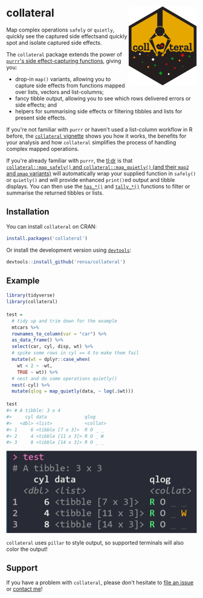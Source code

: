 # collateral <img src="man/figures/logo.svg" align="right" width="180px" />

Map complex operations `safely` or `quietly`, quickly see the captured side effectsand quickly spot and isolate captured side effects.

The `collateral` package extends the power of [`purrr`'s side effect-capturing functions](https://purrr.tidyverse.org/reference/safely.html), giving you:

* drop-in `map()` variants, allowing you to capture side effects from functions mapped over lists, vectors and list-columns;
* fancy tibble output, allowing you to see which rows delivered errors or side effects; and
* helpers for summarising side effects or filtering tibbles and lists for present side effects.

If you're not familiar with `purrr` or haven't used a list-column workflow in R before, the [`collateral` vignette](https://rensa.co/collateral/articles/collateral.html) shows you how it works, the benefits for your analysis and how `collateral` simplifies the process of handling complex mapped operations.

If you're already familiar with `purrr`, the [tl;dr](https://en.wikipedia.org/wiki/Wikipedia:Too_long;_didn%27t_read) is that [`collateral::map_safely()` and `collateral::map_quietly()` (and their `map2` and `pmap` variants)](https://rensa.co/collateral/reference/collateral_mappers.html) will automatically wrap your supplied function in `safely()` or `quietly()` and will provide enhanced `print()`ed output and tibble displays. You can then use the [`has_*()`](https://rensa.co/collateral/reference/has.html) and [`tally_*()`](https://rensa.co/collateral/reference/tally.html) functions to filter or summarise the returned tibbles or lists.

## Installation

You can install `collateral` on CRAN:

```r
install.packages('collateral')
```

Or install the development version using  [`devtools`](https://cran.r-project.org/web/packages/devtools/index.html):

```r
devtools::install_github('rensa/collateral')
```

## Example

```r
library(tidyverse)
library(collateral)

test =
  # tidy up and trim down for the example
  mtcars %>%
  rownames_to_column(var = "car") %>%
  as_data_frame() %>%
  select(car, cyl, disp, wt) %>%
  # spike some rows in cyl == 4 to make them fail
  mutate(wt = dplyr::case_when(
    wt < 2 ~ -wt,
    TRUE ~ wt)) %>%
  # nest and do some operations quietly()
  nest(-cyl) %>%
  mutate(qlog = map_quietly(data, ~ log(.$wt)))

test
#> # A tibble: 3 x 4
#>     cyl data              qlog
#>   <dbl> <list>            <collat>
#> 1     6 <tibble [7 x 3]>  R O _ _
#> 2     4 <tibble [11 x 3]> R O _ W
#> 3     8 <tibble [14 x 3]> R O _ _
```

![Example of styled `collateral` output](man/figures/collateral_example.png)

`collateral` uses `pillar` to style output, so supported terminals will also color the output!

## Support

If you have a problem with `collateral`, please don't hesitate to [file an issue](https://github.com/rensa/collateral/issues/new) or [contact me](twitter.com/rensa_co)!
